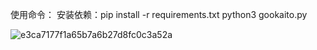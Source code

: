 使用命令：
安装依赖：pip install -r requirements.txt
python3 gookaito.py


![e3ca7177f1a65b7a6b27d8fc0c3a52a](https://github.com/user-attachments/assets/111e59af-4874-43cb-bf84-1985b14265ce)
